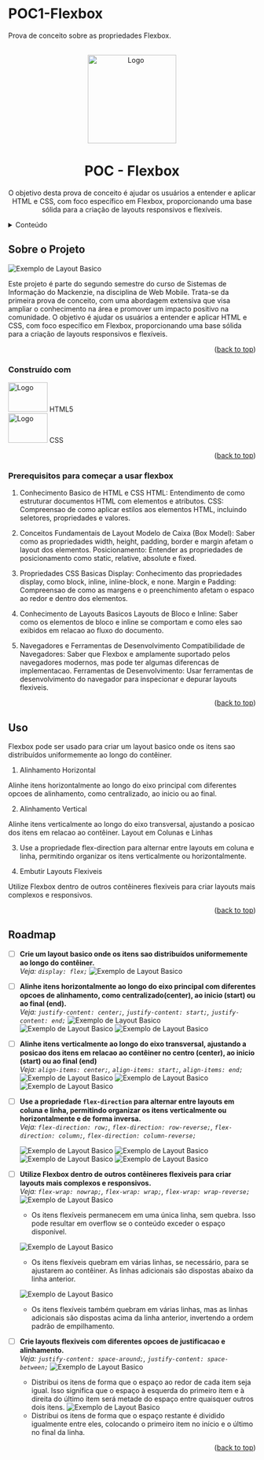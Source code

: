  # POC1-Flexbox
Prova de conceito sobre as propriedades Flexbox.

<a id="readme-top"></a>

<br />
<div align="center">
  <a href="https://github.com/GabrielUrbinati/POC1-Flexbox">
    <img src="POC1/README/flexbox1.png" alt="Logo" width="180" height="180">
  </a>

<h1 align="center">POC - Flexbox</h3>

  <p align="center">
  O objetivo desta prova de conceito é ajudar os usuários a entender e aplicar HTML e CSS, com foco específico em Flexbox, proporcionando uma base sólida para a criação de layouts responsivos e flexíveis.
  </p>
</div>



<!-- TABLE OF CONTENTS -->
<details>
  <summary>Conteúdo</summary>
  <ol>
    <li>
      <a href="#about-the-project">Sobre o Projeto</a>
      <ul>
        <li><a href="#built-with">Construído com</a></li>
      </ul>
    </li>
    <li>
      <ul>
        <li><a href="#prerequisites">Pré-requisitos</a></li>
      </ul>
    </li>
    <li><a href="#usage">Uso</a></li>
    <li><a href="#roadmap">Roadmap</a></li>
    <li><a href="#contact">Contato</a></li>
  </ol>
</details>



<!-- ABOUT THE PROJECT -->
## Sobre o Projeto
![Exemplo de Layout Basico](POC1/README/PROJETO.png)

Este projeto é parte do segundo semestre do curso de Sistemas de Informação do Mackenzie, na disciplina de Web Mobile. Trata-se da primeira prova de conceito, com uma abordagem extensiva que visa ampliar o conhecimento na área e promover um impacto positivo na comunidade. O objetivo é ajudar os usuários a entender e aplicar HTML e CSS, com foco específico em Flexbox, proporcionando uma base sólida para a criação de layouts responsivos e flexíveis.

<p align="right">(<a href="#readme-top">back to top</a>)</p>



### Construído com

<img src="POC1/README/HTML.png" alt="Logo" width="80" height="60"> HTML5 <br>
<img src="POC1/README/css.png" alt="Logo" width="80" height="60">  CSS

<p align="right">(<a href="#readme-top">back to top</a>)</p>



### Prerequisitos para começar a usar flexbox


1. Conhecimento Basico de HTML e CSS
HTML: Entendimento de como estruturar documentos HTML com elementos e atributos.
CSS: Compreensao de como aplicar estilos aos elementos HTML, incluindo seletores, propriedades e valores.

2. Conceitos Fundamentais de Layout
Modelo de Caixa (Box Model): Saber como as propriedades width, height, padding, border e margin afetam o layout dos elementos.
Posicionamento: Entender as propriedades de posicionamento como static, relative, absolute e fixed.

3. Propriedades CSS Basicas
Display: Conhecimento das propriedades display, como block, inline, inline-block, e none.
Margin e Padding: Compreensao de como as margens e o preenchimento afetam o espaco ao redor e dentro dos elementos.

4. Conhecimento de Layouts Basicos
Layouts de Bloco e Inline: Saber como os elementos de bloco e inline se comportam e como eles sao exibidos em relacao ao fluxo do documento.

5. Navegadores e Ferramentas de Desenvolvimento
Compatibilidade de Navegadores: Saber que Flexbox e amplamente suportado pelos navegadores modernos, mas pode ter algumas diferencas de implementacao.
Ferramentas de Desenvolvimento: Usar ferramentas de desenvolvimento do navegador para inspecionar e depurar layouts flexiveis.


<p align="right">(<a href="#readme-top">back to top</a>)</p>



<!-- USAGE EXAMPLES -->
## Uso


 Flexbox pode ser usado para criar um layout basico onde os itens sao distribuídos uniformemente ao longo do contêiner.

1. Alinhamento Horizontal

  Alinhe itens horizontalmente ao longo do eixo principal com diferentes opcoes de alinhamento, como centralizado, ao inicio ou ao final.

2. Alinhamento Vertical

Alinhe itens verticalmente ao longo do eixo transversal, ajustando a posicao dos itens em relacao ao contêiner.
Layout em Colunas e Linhas

3. Use a propriedade flex-direction para alternar entre layouts em coluna e linha, permitindo organizar os itens    verticalmente ou horizontalmente.

4. Embutir Layouts Flexiveis

  Utilize Flexbox dentro de outros contêineres flexiveis para criar layouts mais complexos e responsivos.

<p align="right">(<a href="#readme-top">back to top</a>)</p>



<!-- ROADMAP -->
## Roadmap

- [ ] **Crie um layout basico onde os itens sao distribuídos uniformemente ao longo do contêiner.**  
  *Veja: `display: flex;`*
   ![Exemplo de Layout Basico](POC1/README/flex.jpeg)

- [ ] **Alinhe itens horizontalmente ao longo do eixo principal com diferentes opcoes de alinhamento, como centralizado(center), ao inicio (start) ou ao final (end).**  
  *Veja: `justify-content: center;`, `justify-content: start;`, `justify-content: end;`*
  ![Exemplo de Layout Basico](POC1/README/JC-center.jpeg)
  ![Exemplo de Layout Basico](POC1/README/JC-start.jpeg)
  ![Exemplo de Layout Basico](POC1/README/JC-end.jpeg)

- [ ] **Alinhe itens verticalmente ao longo do eixo transversal, ajustando a posicao dos itens em relacao ao contêiner no centro (center), ao inicio (start) ou ao final (end)**  
  *Veja: `align-items: center;`, `align-items: start;`, `align-items: end;`*
  ![Exemplo de Layout Basico](POC1/README/align-items-center.jpeg)
  ![Exemplo de Layout Basico](POC1/README/align-items-start.jpeg)
  ![Exemplo de Layout Basico](POC1/README/align-items-end.jpeg)

- [ ] **Use a propriedade `flex-direction` para alternar entre layouts em coluna e linha, permitindo organizar os itens verticalmente ou horizontalmente e de forma inversa.**  
  *Veja: `flex-direction: row;`, `flex-direction: row-reverse;`, `flex-direction: column;`, `flex-direction: column-reverse;`*<br>

  
  ![Exemplo de Layout Basico](POC1/README/direc-row.jpeg)
  ![Exemplo de Layout Basico](POC1/README/row-reverse.jpeg)
  ![Exemplo de Layout Basico](POC1/README/direc-column.jpeg)
  ![Exemplo de Layout Basico](POC1/README/column-reverse.jpeg)

- [ ] **Utilize Flexbox dentro de outros contêineres flexiveis para criar layouts mais complexos e responsivos.**  
  *Veja: `flex-wrap: nowrap;`, `flex-wrap: wrap;`, `flex-wrap: wrap-reverse;`*
  ![Exemplo de Layout Basico](POC1/README/nowrap.jpeg) <br>
  - Os itens flexíveis permanecem em uma única linha, sem quebra. Isso pode resultar em overflow se o conteúdo exceder o espaço disponível.<br>
     
    
  ![Exemplo de Layout Basico](POC1/README/wrap.jpeg) <br>
  - Os itens flexíveis quebram em várias linhas, se necessário, para se ajustarem ao contêiner. As linhas adicionais são dispostas abaixo da linha anterior.<br>
     
    
  ![Exemplo de Layout Basico](POC1/README/imagensPOC1/wrap-reverse.jpeg)<br>
  - Os itens flexíveis também quebram em várias linhas, mas as linhas adicionais são dispostas acima da linha anterior, invertendo a ordem padrão de empilhamento.<br>

- [ ] **Crie layouts flexiveis com diferentes opcoes de justificacao e alinhamento.**  
  *Veja: `justify-content: space-around;`, `justify-content: space-between;`*
  ![Exemplo de Layout Basico](POC1/README/JC-space-around.jpeg)<br>
  - Distribui os itens de forma que o espaço ao redor de cada item seja igual. Isso significa que o espaço à esquerda do primeiro item e à direita do último item será metade do espaço entre quaisquer outros dois itens.
  ![Exemplo de Layout Basico](POC1/README/JC-space-between.jpeg) <br>
  - Distribui os itens de forma que o espaço restante é dividido igualmente entre eles, colocando o primeiro item no início e o último no final da linha.

<p align="right">(<a href="#readme-top">back to top</a>)</p>







